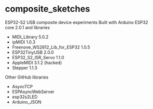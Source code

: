 # composite_sketches
 ESP32-S2 USB composite device experiments
 Built with Arduino ESP32 core 2.0.1 and libraries
-  MIDI_Library 5.0.2
-  ipMIDI 1.0.3
-  Freenove_WS2812_Lib_for_ESP32 1.0.5
-  ESP32TinyUSB 2.0.0
-  ESP32_S2_ISR_Servo 1.1.0
-  AppleMIDI 3.1.2 (hacked)
-  Stepper 1.1.3  

Other GitHub libraries  
- AsyncTCP
- ESPAsyncWebServer
- esp32s2LED
- Arduino_JSON
